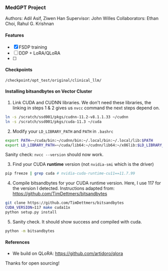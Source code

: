 ### MedGPT Project
Authors: Adil Asif, Ziwen Han
Supervisor: John Willes
Collaborators: Ethan Choi, Rahul G. Krishnan


#### Features
- [x] FSDP training
- [ ] DDP + LoRA/QLoRA
- [ ] 
#### Checkpoints
`/checkpoint/opt_test/original/clinical_llm/`


#### Installing bitsandbytes on Vector Cluster
1. Link CUDA and CUDNN libraries. 
We don't need these libraries, the linking in steps 1 & 2 gives us `nvcc` command the next steps depend on.
```bash
ln -s /scratch/ssd001/pkgs/cudnn-11.2-v8.1.1.33 ~/cudnn
ln -s /scratch/ssd001/pkgs/cuda-11.3 ~/cuda
```

2. Modify your `LD_LIBRARY_PATH` and `PATH` in `.bashrc`
```bash
export PATH=~/cuda/bin:~/cudnn/bin:~/.local/bin:~/.local/lib:$PATH
export LD_LIBRARY_PATH=~/cuda/lib64:~/cudnn/lib64:~/x86lib:$LD_LIBRARY_PATH
```
Sanity check: `nvcc --version` should now work.

3. Find your CUDA **runtime** version (not `nvidia-smi` which is the driver)
```bash
pip freeze | grep cuda # nvidia-cuda-runtime-cu11==11.7.99
```

4. Compile bitsandbytes for your CUDA runtime version. Here, I use 117 for the version I detected.
Instructions adapted from: https://github.com/TimDettmers/bitsandbytes
```bash
git clone https://github.com/TimDettmers/bitsandbytes 
CUDA_VERSION=117 make cuda11x
python setup.py install
```

5. Sanity check. It should show success and compiled with cuda.
```bash
python -m bitsandbytes
```


#### References
- We build on QLoRA: https://github.com/artidoro/qlora

Thanks for open sourcing!